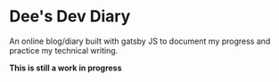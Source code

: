 # Dee's Dev Diary

An online blog/diary built with gatsby JS to document my progress and practice my technical writing.

**This is still a work in progress**
